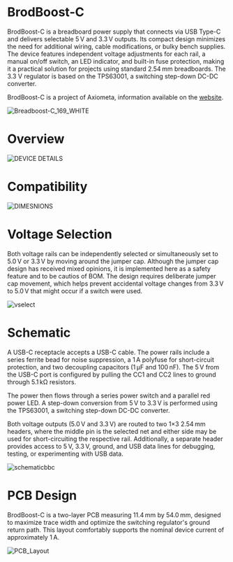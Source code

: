 # BrodBoost-C

BrodBoost-C is a breadboard power supply that connects via USB Type-C and delivers selectable 5 V and 3.3 V outputs. Its compact design minimizes the need for additional wiring, cable modifications, or bulky bench supplies. The device features independent voltage adjustments for each rail, a manual on/off switch, an LED indicator, and built-in fuse protection, making it a practical solution for projects using standard 2.54 mm breadboards. The 3.3 V regulator is based on the TPS63001, a switching step-down DC-DC converter.

BrodBoost-C is a project of Axiometa, information available on the [website](https://axiometa.ai/product/brodboost-c-breadboard-power-supply/).

![Breadboost-C_169_WHITE](https://github.com/user-attachments/assets/59b5c114-ff39-4866-92a3-557cc846a3fc)

# Overview
![DEVICE DETAILS](https://github.com/user-attachments/assets/e2553f77-0dc2-4a73-ba9e-4dec003fd8eb)

# Compatibility
![DIMESNIONS](https://github.com/user-attachments/assets/8241ae8f-ab78-4637-b16f-194884aaa682)

# Voltage Selection
Both voltage rails can be independently selected or simultaneously set to 5.0 V or 3.3 V by moving around the jumper cap. Although the jumper cap design has received mixed opinions, it is implemented here as a safety feature and to be cautios of BOM. The design requires deliberate jumper cap movement, which helps prevent accidental voltage changes from 3.3 V to 5.0 V that might occur if a switch were used.

![vselect](https://github.com/user-attachments/assets/dd815332-34fa-4bdf-a241-7f7f6947cfd4)

# Schematic
A USB-C receptacle accepts a USB-C cable. The power rails include a series ferrite bead for noise suppression, a 1 A polyfuse for short-circuit protection, and two decoupling capacitors (1 µF and 100 nF). The 5 V from the USB-C port is configured by pulling the CC1 and CC2 lines to ground through 5.1 kΩ resistors.

The power then flows through a series power switch and a parallel red power LED. A step-down conversion from 5 V to 3.3 V is performed using the TPS63001, a switching step-down DC-DC converter.

Both voltage outputs (5.0 V and 3.3 V) are routed to two 1×3 2.54 mm headers, where the middle pin is the selected net and either side may be used for short-circuiting the respective rail. Additionally, a separate header provides access to 5 V, 3.3 V, ground, and USB data lines for debugging, testing, or experimenting with USB data.

![schematicbbc](https://github.com/user-attachments/assets/16ba4ac2-2593-42f3-8a06-1e0e64a7ebab)

# PCB Design
BrodBoost-C is a two-layer PCB measuring 11.4 mm by 54.0 mm, designed to maximize trace width and optimize the switching regulator's ground return path. This layout comfortably supports the nominal device current of approximately 1 A.

![PCB_Layout](https://github.com/user-attachments/assets/e58fe133-33df-4d85-9706-40200bba8730)

